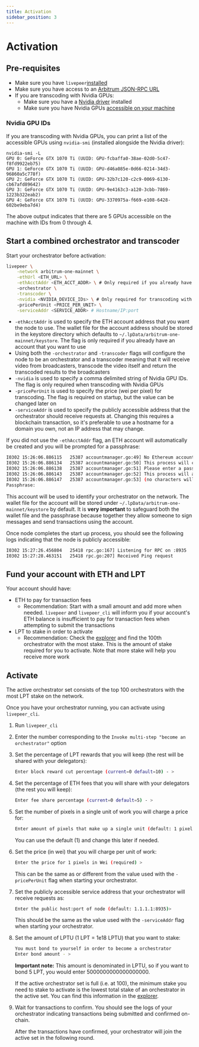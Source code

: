 ```yaml
---
title: Activation
sidebar_position: 3
---
```



# Activation

## Pre-requisites

- Make sure you have `livepeer`[installed](/installation/install-livepeer/overview)
- Make sure you have access to an
  [Arbitrum JSON-RPC URL](/installation/connect-to-ethereum)
- If you are transcoding with Nvidia GPUs:
  - Make sure you have a
    [Nvidia driver](https://www.nvidia.com/Download/index.aspx) installed
  - Make sure you have Nvidia GPUs
    [accessible on your machine](/video-miners/getting-started/activation#nvidia-gpu-i-ds)

### Nvidia GPU IDs

If you are transcoding with Nvidia GPUs, you can print a list of the accessible
GPUs using `nvidia-smi` (installed alongside the Nvidia driver):

```
nvidia-smi -L
GPU 0: GeForce GTX 1070 Ti (UUID: GPU-fcbaffa0-38ae-02d0-5c47-f8fd9922eb75)
GPU 1: GeForce GTX 1070 Ti (UUID: GPU-d46a085e-0d66-0214-34d3-96860a5c778f)
GPU 2: GeForce GTX 1070 Ti (UUID: GPU-32b7c120-c2c9-0069-6130-cb67afd89642)
GPU 3: GeForce GTX 1070 Ti (UUID: GPU-9e4163c3-a120-3cbb-7869-1223b322eab2)
GPU 4: GeForce GTX 1070 Ti (UUID: GPU-3370975a-f669-e108-6428-602be9eba7d4)
```

The above output indicates that there are 5 GPUs accessible on the machine with
IDs from 0 through 4.

## Start a combined orchestrator and transcoder

Start your orchestrator before activation:

```bash
livepeer \
    -network arbitrum-one-mainnet \
    -ethUrl <ETH_URL> \
    -ethAcctAddr <ETH_ACCT_ADDR> \ # Only required if you already have an ETH account you want to use
    -orchestrator \
    -transcoder \
    -nvidia <NVIDIA_DEVICE_IDs> \ # Only required for transcoding with Nvidia GPUs
    -pricePerUnit <PRICE_PER_UNIT> \
    -serviceAddr <SERVICE_ADDR> # Hostname/IP:port
```

- `-ethAcctAddr` is used to specify the ETH account address that you want the
  node to use. The wallet file for the account address should be stored in the
  keystore directory which defaults to `~/.lpData/arbitrum-one-mainnet/keystore`. The flag is
  only required if you already have an account that you want to use
- Using both the `-orchestrator` and `-transcoder` flags will configure the node
  to be an orchestrator and a transcoder meaning that it will receive video from
  broadcasters, transcode the video itself and return the transcoded results to
  the broadcasters
- `-nvidia` is used to specify a comma delimited string of Nvidia GPU IDs. The
  flag is only required when transcoding with Nvidia GPUs
- `-pricePerUnit` is used to specify the price (wei per pixel) for transcoding.
  The flag is required on startup, but the value can be changed later on
- `-serviceAddr` is used to specify the publicly accessible address that the
  orchestrator should receive requests at. Changing this requires a blockchain
  transaction, so it's preferable to use a hostname for a domain you own, not
  an IP address that may change.

If you did not use the `-ethAcctAddr` flag, an ETH account will automatically be
created and you will be prompted for a passphrase:

```bash
I0302 15:26:06.886115   25387 accountmanager.go:49] No Ethereum account found. Creating a new account
I0302 15:26:06.886134   25387 accountmanager.go:50] This process will create a new Ethereum account for this Livepeer node
I0302 15:26:06.886138   25387 accountmanager.go:51] Please enter a passphrase to encrypt the Private Keystore file for the Ethereum account.
I0302 15:26:06.886143   25387 accountmanager.go:52] This process will ask for this passphrase every time it is launched
I0302 15:26:06.886147   25387 accountmanager.go:53] (no characters will appear in Terminal when the passphrase is entered)
Passphrase:
```

This account will be used to identify your orchestrator on the network. The
wallet file for the account will be stored under `~/.lpData/arbitrum-one-mainnet/keystore` by
default. It is **very important** to safeguard both the wallet file and the
passphrase because together they allow someone to sign messages and send
transactions using the account.

Once node completes the start up process, you should see the following logs
indicating that the node is publicly accessible:

```bash
I0302 15:27:26.456804   25418 rpc.go:167] Listening for RPC on :8935
I0302 15:27:28.463151   25418 rpc.go:207] Received Ping request
```

## Fund your account with ETH and LPT

Your account should have:

- ETH to pay for transaction fees
  - Recommendation: Start with a small amount and add more when needed.
    `livepeer` and `livepeer_cli` will inform you if your account's ETH balance
    is insufficient to pay for transaction fees when attempting to submit the
    transactions
- LPT to stake in order to activate
  - Recommendation: Check the [explorer](https://explorer.livepeer.org/) and
    find the 100th orchestrator with the most stake. This is the amount of stake
    required for you to activate. Note that more stake will help you receive
    more work

## Activate

The active orchestrator set consists of the top 100 orchestrators with the most
LPT stake on the network.

Once you have your orchestrator running, you can activate using `livepeer_cli`.

1. Run `livepeer_cli`

2. Enter the number corresponding to the
   `Invoke multi-step "become an orchestrator"` option

3. Set the percentage of LPT rewards that you will keep (the rest will be shared
   with your delegators):

   ```bash
   Enter block reward cut percentage (current=0 default=10) - >
   ```

4. Set the percentage of ETH fees that you will share with your delegators (the
   rest you will keep):

   ```bash
   Enter fee share percentage (current=0 default=5) - >
   ```

5. Set the number of pixels in a single unit of work you will charge a price
   for:

   ```bash
   Enter amount of pixels that make up a single unit (default: 1 pixel) >
   ```

   You can use the default (1) and change this later if needed.

6. Set the price (in wei) that you will charge per unit of work:

   ```bash
   Enter the price for 1 pixels in Wei (required) >
   ```

   This can be the same as or different from the value used with the
   `-pricePerUnit` flag when starting your orchestrator.

7. Set the publicly accessible service address that your orchestrator will
   receive requests as:

   ```bash
   Enter the public host:port of node (default: 1.1.1.1:8935)>
   ```

   This should be the same as the value used with the `-serviceAddr` flag when
   starting your orchestrator.

8. Set the amount of LPTU (1 LPT = 1e18 LPTU) that you want to stake:

   ```bash
   You must bond to yourself in order to become a orchestrator
   Enter bond amount - >
   ```

   **Important note:** This amount is denominated in LPTU, so if you want to bond 5 LPT,
   you would enter 5000000000000000000.

   If the active orchestrator set is full (i.e. at 100), the minimum stake you
   need to stake to activate is the lowest total stake of an orchestrator in the
   active set. You can find this information in the
   [explorer](https://explorer.livepeer.org/).

9. Wait for transactions to confirm. You should see the logs of your
   orchestrator indicating transactions being submitted and confirmed on-chain.

   After the transactions have confirmed, your orchestrator will join the active
   set in the following round.

